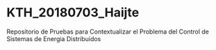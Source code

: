 # KTH_20180703_Haijte
Repositorio de Pruebas para Contextualizar el Problema del Control de Sistemas de Energia Distribuidos 
